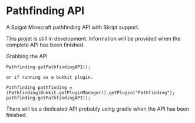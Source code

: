 # Pathfinding API
A Spigot Minecraft pathfinding API with Skript support.

This projet is still in development. Information will be provided when the complete API has been finished.

Grabbing the API

```
Pathfinding.getPathfindingAPI();

or if running as a bukkit plugin.

Pathfinding pathfinding = (Pathfinding)Bukkit.getPluginManager().getPlugin("Pathfinding");
pathfinding.getPathfindingAPI();
```

There will be a dedicated API probably using gradle when the API has been finished.
